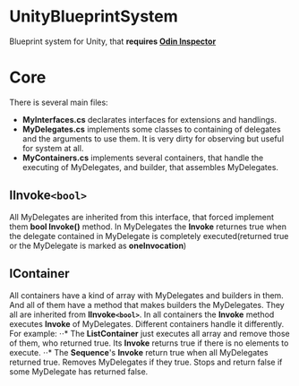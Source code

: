 # UnityBlueprintSystem
Blueprint system for Unity, that **requires [Odin Inspector](https://odininspector.com)**

# Core
There is several main files:
* **MyInterfaces.cs** declarates interfaces for extensions and handlings.
* **MyDelegates.cs** implements some classes to containing of delegates and the arguments to use them. It is very dirty for observing but useful for system at all.
* **MyContainers.cs** implements several containers, that handle the executing of MyDelegates, and builder, that assembles MyDelegates.

## IInvoke`<bool>`
  All MyDelegates are inherited from this interface, that forced implement them **bool Invoke()** method. In MyDelegates the **Invoke** returnes true when the delegate contained in MyDelegate is completely executed(returned true or the MyDelegate is marked as **oneInvocation**)
  
## IContainer
All containers have a kind of array with MyDelegates and builders in them. And all of them have a method that makes builders the MyDelegates. 
They all are inherited from **IInvoke`<bool>`**. 
In all containers the **Invoke** method executes **Invoke** of MyDelegates. Different containers handle it differently. For example: 
⋅⋅* The **ListContainer** just executes all array and remove those of them, who returned true. Its **Invoke** returns true if there is no elements to execute.
⋅⋅* The **Sequence**'s **Invoke** return true when all MyDelegates returned true. Removes MyDelegates if they true. Stops and return false if some MyDelegate has returned false.
